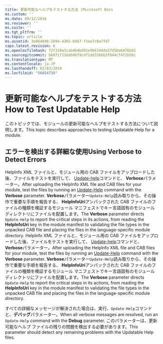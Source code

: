 ```yaml
---
title: 更新可能なヘルプをテストする方法 |Microsoft Docs
ms.custom: ''
ms.date: 09/12/2016
ms.reviewer: ''
ms.suite: ''
ms.tgt_pltfrm: ''
ms.topic: article
ms.assetid: 3e064048-2b94-4365-bdb7-f1ee7c0a7fd7
caps.latest.revision: 6
ms.openlocfilehash: f2f319a3cab4b4bd91e9b634dda57d58a6476b62
ms.sourcegitcommit: b6871f21bd666f9cd71dd336bb3f844cf472b56c
ms.translationtype: MT
ms.contentlocale: ja-JP
ms.lasthandoff: 02/03/2019
ms.locfileid: "56854738"
---
```

# <a name="how-to-test-updatable-help"></a><span data-ttu-id="aae30-102">更新可能なヘルプをテストする方法</span><span class="sxs-lookup"><span data-stu-id="aae30-102">How to Test Updatable Help</span></span>

<span data-ttu-id="aae30-103">このトピックでは、モジュールの更新可能なヘルプをテストする方法について説明します。</span><span class="sxs-lookup"><span data-stu-id="aae30-103">This topic describes approaches to testing Updatable Help for a module.</span></span>

## <a name="using-verbose-to-detect-errors"></a><span data-ttu-id="aae30-104">エラーを検出する詳細な使用</span><span class="sxs-lookup"><span data-stu-id="aae30-104">Using Verbose to Detect Errors</span></span>

<span data-ttu-id="aae30-105">HelpInfo XML ファイルと、モジュール用の CAB ファイルをアップロードした後、ファイルをテストを実行して、 [Update-help](/powershell/module/Microsoft.PowerShell.Core/Update-Help)コマンドと、 **Verbose**パラメーター。</span><span class="sxs-lookup"><span data-stu-id="aae30-105">After uploading the HelpInfo XML file and CAB files for your module, test the files by running an [Update-Help](/powershell/module/Microsoft.PowerShell.Core/Update-Help) command with the **Verbose** parameter.</span></span> <span data-ttu-id="aae30-106">**Verbose**パラメーター`Update-Help`読み取りから、その操作で重要な手順を報告する、 **HelpInfoUri**アンパックされた CAB ファイルのファイルの種類を検証するモジュール マニフェストでキー言語固有のモジュール ディレクトリにファイルを配置します。</span><span class="sxs-lookup"><span data-stu-id="aae30-106">The **Verbose** parameter directs `Update-Help` to report the critical steps in its actions, from reading the **HelpInfoUri** key in the module manifest to validating the file types in the unpacked CAB file and placing the files in the language-specific module directory.</span></span>
<span data-ttu-id="aae30-107">HelpInfo XML ファイルと、モジュール用の CAB ファイルをアップロードした後、ファイルをテストを実行して、 [Update-help](/powershell/module/Microsoft.PowerShell.Core/Update-Help)コマンドと、 **Verbose**パラメーター。</span><span class="sxs-lookup"><span data-stu-id="aae30-107">After uploading the HelpInfo XML file and CAB files for your module, test the files by running an [Update-Help](/powershell/module/Microsoft.PowerShell.Core/Update-Help) command with the **Verbose** parameter.</span></span> <span data-ttu-id="aae30-108">**Verbose**パラメーター`Update-Help`読み取りから、その操作で重要な手順を報告する、 **HelpInfoUri**アンパックされた CAB ファイルのファイルの種類を検証するモジュール マニフェストでキー言語固有のモジュール ディレクトリにファイルを配置します。</span><span class="sxs-lookup"><span data-stu-id="aae30-108">The **Verbose** parameter directs `Update-Help` to report the critical steps in its actions, from reading the **HelpInfoUri** key in the module manifest to validating the file types in the unpacked CAB file and placing the files in the language-specific module directory.</span></span>

<span data-ttu-id="aae30-109">すべての詳細なメッセージが解決された場合は、実行、`Update-Help`コマンドと、**デバッグ**パラメーター。</span><span class="sxs-lookup"><span data-stu-id="aae30-109">When all verbose messages are resolved, run an `Update-Help` command with the **Debug** parameter.</span></span> <span data-ttu-id="aae30-110">このパラメーターは、更新可能なヘルプ ファイルの残りの問題を検出する必要があります。</span><span class="sxs-lookup"><span data-stu-id="aae30-110">This parameter should detect any remaining problems with the Updatable Help files.</span></span>